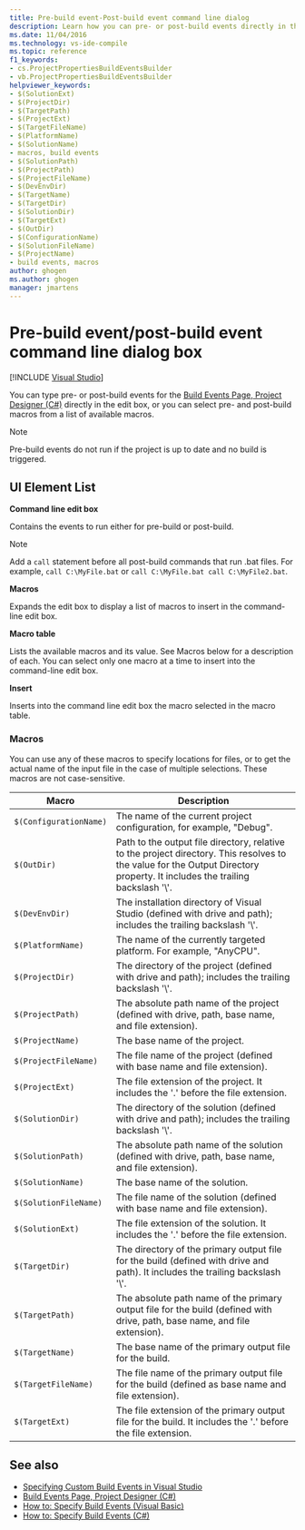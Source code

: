 ```yaml
---
title: Pre-build event-Post-build event command line dialog
description: Learn how you can pre- or post-build events directly in the edit box, or how you can select pre- and post-build macros from a list of available macros.
ms.date: 11/04/2016
ms.technology: vs-ide-compile
ms.topic: reference
f1_keywords:
- cs.ProjectPropertiesBuildEventsBuilder
- vb.ProjectPropertiesBuildEventsBuilder
helpviewer_keywords:
- $(SolutionExt)
- $(ProjectDir)
- $(TargetPath)
- $(ProjectExt)
- $(TargetFileName)
- $(PlatformName)
- $(SolutionName)
- macros, build events
- $(SolutionPath)
- $(ProjectPath)
- $(ProjectFileName)
- $(DevEnvDir)
- $(TargetName)
- $(TargetDir)
- $(SolutionDir)
- $(TargetExt)
- $(OutDir)
- $(ConfigurationName)
- $(SolutionFileName)
- $(ProjectName)
- build events, macros
author: ghogen
ms.author: ghogen
manager: jmartens
---
```

# Pre-build event/post-build event command line dialog box

 [!INCLUDE [Visual Studio](~/includes/applies-to-version/vs-windows-only.md)]

You can type pre- or post-build events for the [Build Events Page, Project Designer (C#)](../../ide/reference/build-events-page-project-designer-csharp.md) directly in the edit box, or you can select pre- and post-build macros from a list of available macros.

> [!NOTE]
> Pre-build events do not run if the project is up to date and no build is triggered.

## UI Element List

**Command line edit box**

Contains the events to run either for pre-build or post-build.

> [!NOTE]
> Add a `call` statement before all post-build commands that run .bat files. For example, `call C:\MyFile.bat` or `call C:\MyFile.bat call C:\MyFile2.bat`.

**Macros**

Expands the edit box to display a list of macros to insert in the command-line edit box.

**Macro table**

Lists the available macros and its value. See Macros below for a description of each. You can select only one macro at a time to insert into the command-line edit box.

**Insert**

Inserts into the command line edit box the macro selected in the macro table.

### Macros

You can use any of these macros to specify locations for files, or to get the actual name of the input file in the case of multiple selections. These macros are not case-sensitive.

|Macro|Description|
|-----------|-----------------|
|`$(ConfigurationName)`|The name of the current project configuration, for example, "Debug".|
|`$(OutDir)`|Path to the output file directory, relative to the project directory. This resolves to the value for the Output Directory property. It includes the trailing backslash '\\'.|
|`$(DevEnvDir)`|The installation directory of Visual Studio (defined with drive and path); includes the trailing backslash '\\'.|
|`$(PlatformName)`|The name of the currently targeted platform. For example, "AnyCPU".|
|`$(ProjectDir)`|The directory of the project (defined with drive and path); includes the trailing backslash '\\'.|
|`$(ProjectPath)`|The absolute path name of the project (defined with drive, path, base name, and file extension).|
|`$(ProjectName)`|The base name of the project.|
|`$(ProjectFileName)`|The file name of the project (defined with base name and file extension).|
|`$(ProjectExt)`|The file extension of the project. It includes the '.' before the file extension.|
|`$(SolutionDir)`|The directory of the solution (defined with drive and path); includes the trailing backslash '\\'.|
|`$(SolutionPath)`|The absolute path name of the solution (defined with drive, path, base name, and file extension).|
|`$(SolutionName)`|The base name of the solution.|
|`$(SolutionFileName)`|The file name of the solution (defined with base name and file extension).|
|`$(SolutionExt)`|The file extension of the solution. It includes the '.' before the file extension.|
|`$(TargetDir)`|The directory of the primary output file for the build (defined with drive and path). It includes the trailing backslash '\\'.|
|`$(TargetPath)`|The absolute path name of the primary output file for the build (defined with drive, path, base name, and file extension).|
|`$(TargetName)`|The base name of the primary output file for the build.|
|`$(TargetFileName)`|The file name of the primary output file for the build (defined as base name and file extension).|
|`$(TargetExt)`|The file extension of the primary output file for the build. It includes the '.' before the file extension.|

## See also

- [Specifying Custom Build Events in Visual Studio](../../ide/specifying-custom-build-events-in-visual-studio.md)
- [Build Events Page, Project Designer (C#)](../../ide/reference/build-events-page-project-designer-csharp.md)
- [How to: Specify Build Events (Visual Basic)](../../ide/how-to-specify-build-events-visual-basic.md)
- [How to: Specify Build Events (C#)](../../ide/how-to-specify-build-events-csharp.md)
